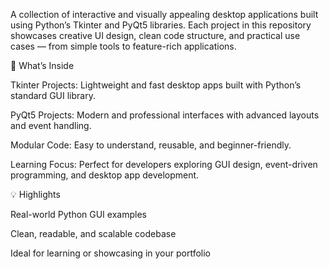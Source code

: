 A collection of interactive and visually appealing desktop applications built using Python’s Tkinter and PyQt5 libraries. Each project in this repository showcases creative UI design, clean code structure, and practical use cases — from simple tools to feature-rich applications.

🚀 What’s Inside

Tkinter Projects: Lightweight and fast desktop apps built with Python’s standard GUI library.

PyQt5 Projects: Modern and professional interfaces with advanced layouts and event handling.

Modular Code: Easy to understand, reusable, and beginner-friendly.

Learning Focus: Perfect for developers exploring GUI design, event-driven programming, and desktop app development.

💡 Highlights

Real-world Python GUI examples

Clean, readable, and scalable codebase

Ideal for learning or showcasing in your portfolio
